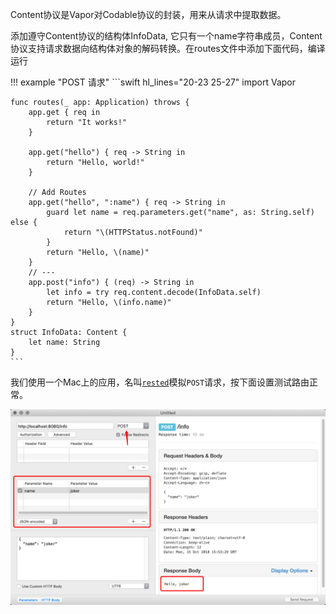 Content协议是Vapor对Codable协议的封装，用来从请求中提取数据。

添加遵守Content协议的结构体InfoData, 它只有一个name字符串成员，Content协议支持请求数据向结构体对象的解码转换。在routes文件中添加下面代码，编译运行

!!! example "POST 请求"
    ```swift hl_lines="20-23 25-27"
    import Vapor

    func routes(_ app: Application) throws {
        app.get { req in
            return "It works!"
        }

        app.get("hello") { req -> String in
            return "Hello, world!"
        }
        
        // Add Routes
        app.get("hello", ":name") { req -> String in
            guard let name = req.parameters.get("name", as: String.self) else {
                return "\(HTTPStatus.notFound)"
            }
            return "Hello, \(name)"
        }
        // ---
        app.post("info") { (req) -> String in
            let info = try req.content.decode(InfoData.self)
            return "Hello, \(info.name)"
        }
    }
    struct InfoData: Content {
        let name: String
    }
    ```

我们使用一个Mac上的应用，名叫[`rested`](https://apps.apple.com/cn/app/rested-simple-http-requests/id421879749?mt=12)模拟`POST`请求，按下面设置测试路由正常。

![post data](assets/post-data.png)